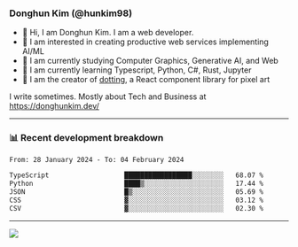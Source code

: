 ### Donghun Kim (@hunkim98)

- 👋 Hi, I am Donghun Kim. I am a web developer. 
- 🤔 I am interested in creating productive web services implementing AI/ML
- 🔭 I am currently studying Computer Graphics, Generative AI, and Web 
- 🌱 I am currently learning Typescript, Python, C#, Rust, Jupyter
- 🎨 I am the creator of [dotting](https://github.com/hunkim98/dotting), a React component library for pixel art

I write sometimes. Mostly about Tech and Business at https://donghunkim.dev/

---
### 📊 Recent development breakdown
<!--START_SECTION:waka-->

```txt
From: 28 January 2024 - To: 04 February 2024

TypeScript                   █████████████████░░░░░░░░   68.07 %
Python                       ████▒░░░░░░░░░░░░░░░░░░░░   17.44 %
JSON                         █▒░░░░░░░░░░░░░░░░░░░░░░░   05.69 %
CSS                          ▓░░░░░░░░░░░░░░░░░░░░░░░░   03.12 %
CSV                          ▓░░░░░░░░░░░░░░░░░░░░░░░░   02.30 %
```

<!--END_SECTION:waka-->
---

<!-- <div align='center'> -->
  <img align="center" src="https://github-readme-stats.vercel.app/api?username=hunkim98&theme=dark&show_icons=true"/>
<!-- </div> -->
<!--
**hunkim98/hunkim98** is a ✨ _special_ ✨ repository because its `README.md` (this file) appears on your GitHub profile.

Here are some ideas to get you started:

- 🔭 I’m currently working on ...
- 🌱 I’m currently learning ...
- 👯 I’m looking to collaborate on ...
- 🤔 I’m looking for help with ...
- 💬 Ask me about ...
- 📫 How to reach me: ...
- 😄 Pronouns: ...
- ⚡ Fun fact: ...
-->
